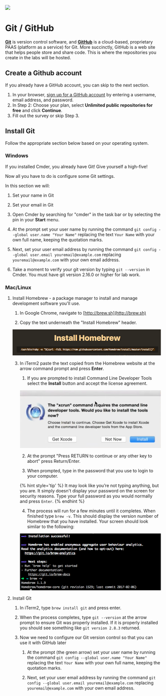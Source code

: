 ![](/assets/gitLogo.png)

# Git / GitHub
[**Git**](https://git-scm.org) is version control software, and [**GitHub**](https://github.com) is a cloud-based, proprietary PAAS (platform as a service) for Git.  More succinctly, GitHub is a web site that helps people store and share code.  This is where the repositories you create in the labs will be hosted.

## Create a Github account
If you already have a GitHub account, you can skip to the next section.

1. In your browser, [sign up for a GitHub account](https://github.com/join?source=header-home) by entering a username, email address, and password.
1. In Step 2: Choose your plan, select **Unlimited public repositories for free** and click **Continue**.
1. Fill out the survey or skip Step 3.

## Install Git
Follow the appropriate section below based on your operating system.

### Windows

If you installed Cmder, you already have Git! Give yourself a high-five!

Now all you have to do is configure some Git settings.

In this section we will:
1. Set your name in Git
1. Set your email in Git


1. Open Cmder by searching for "cmder" in the task bar or by selecting the pin in your **Start** menu.

1. At the prompt set your user name by running the command `git config --global user.name "Your Name"` replacing the text `Your Name` with your own full name, keeping the quotation marks.

1. Next, set your user email address by running the command `git config --global user.email youremail@example.com` replacing `youremail@example.com` with your own email address.

1. Take a moment to verify your git version by typing `git --version` in Cmder. You must have git version 2.16.0 or higher for lab work.


### Mac/Linux

1. Install Homebrew - a package manager to install and manage development software you'll use.

      1. In Google Chrome, navigate to [http://brew.sh](http://brew.sh)

      2. Copy the text underneath the "Install Homebrew" header.

      ![](images/homebrew.png)

      3. In iTerm2 paste the text copied from the Homebrew website at the arrow command prompt and press **Enter**.

            1. If you are prompted to install Command Line Developer Tools select the **Install** button and accept the license agreement.

            ![](images/license.png)

            2. At the prompt "Press RETURN to continue or any other key to abort" press Return/Enter.

            3. When prompted, type in the password that you use to login to your computer.

            {% hint style='tip' %}
It may look like you’re not typing anything, but you are.  It simply doesn't display your password on the screen for security reasons.  Type your full password as you would normally and press `Enter`.
            {% endhint %}

            4. The process will run for a few minutes until it completes.  When finished type `brew -v`.  This should display the version number of Homebrew that you have installed. Your screen should look similar to the following:

            ![](images/brew_done.png)

2. Install Git

      1. In iTerm2, type `brew install git` and press enter.

      2. When the process completes, type `git --version` at the arrow prompt to ensure Git was properly installed.  If it is properly installed you should see something like `git version 2.8.3` returned.

      3. Now we need to configure our Git version control so that you can use it with GitHub later

            1. At the prompt (the green arrow) set your user name by running the command `git config --global user.name "Your Name"` replacing the text `Your Name` with your own full name, keeping the quotation marks.

            2. Next, set your user email address by running the command `git config --global user.email youremail@example.com` replacing `youremail@example.com` with your own email address.
